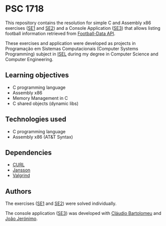 # PSC 1718

This repository contains the resolution for simple C and Assembly x86 exercises ([SE1](/SE1) and [SE2](/SE2)) and a Console Application ([SE3](/SE3)) that allows listing football information retrieved from [Football-Data API](https://www.football-data.org/).

These exercises and application were developed as projects in Programação em Sistemas Computacionais (Computer Systems Programming) subject in [ISEL](https://www.isel.pt) during my degree in Computer Science and Computer Engineering.

## Learning objectives

* C programming language
* Assembly x86
* Memory Management in C
* C shared objects (dynamic libs)

## Technologies used

* C programming language
* Assembly x86 (AT&T Syntax)

## Dependencies

* [CURL](https://curl.se/libcurl)
* [Jansson](https://jansson.readthedocs.io/en/2.7/index.html)
* [Valgrind](https://valgrind.org)

## Authors

The exercises ([SE1](/SE1) and [SE2](/SE2)) were solved individually.

The console application ([SE3](/SE3)) was developed with [Cláudio Bartolomeu](https://github.com/cbartolomeu) and [João Jerónimo](https://github.com/jjrrccjj).
